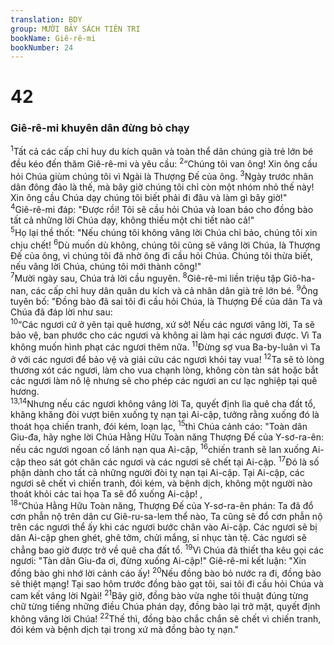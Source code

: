 ```yaml
---
translation: BDY
group: MƯỜI BẢY SÁCH TIÊN TRI
bookName: Giê-rê-mi 
bookNumber: 24
---
```


<div class="title"><h1>42</h1><h3>Giê-rê-mi khuyên dân đừng bỏ chạy</h3></div>
<span class="verse gie_42_1"><sup>1</sup>Tất cả các cấp chỉ huy du kích quân và toàn thể dân chúng già trẻ lớn bé đều kéo đến thăm Giê-rê-mi và yêu cầu: </span>
<span class="verse gie_42_2"><sup>2</sup>“Chúng tôi van ông! Xin ông cầu hỏi Chúa giùm chúng tôi vì Ngài là Thượng Đế của ông. </span>
<span class="verse gie_42_3"><sup>3</sup>Ngày trước nhân dân đông đảo là thế, mà bây giờ chúng tôi chỉ còn một nhóm nhỏ thế này! Xin ông cầu Chúa dạy chúng tôi biết phải đi đâu và làm gì bây giờ!&#34;<br/></span>
<span class="verse gie_42_4"><sup>4</sup>Giê-rê-mi đáp: &#34;Được rồi! Tôi sẽ cầu hỏi Chúa và loan báo cho đồng bào tất cả những lời Chúa dạy, không thiếu một chi tiết nào cả!&#34;<br/></span>
<span class="verse gie_42_5"><sup>5</sup>Họ lại thề thốt: &#34;Nếu chúng tôi không vâng lời Chúa chỉ bảo, chúng tôi xin chịu chết! </span>
<span class="verse gie_42_6"><sup>6</sup>Dù muốn dù không, chúng tôi cũng sẽ vâng lời Chúa, là Thượng Đế của ông, vì chúng tôi đã nhờ ông đi cầu hỏi Chúa. Chúng tôi thừa biết, nếu vâng lời Chúa, chúng tôi mới thành công!&#34;<br/></span>
<span class="verse gie_42_7"><sup>7</sup>Mười ngày sau, Chúa trả lời cầu nguyên. </span>
<span class="verse gie_42_8"><sup>8</sup>Giê-rê-mi liền triệu tập Giô-ha-nan, các cấp chỉ huy dân quân du kích và cả nhân dân già trẻ lớn bé. </span>
<span class="verse gie_42_9"><sup>9</sup>Ông tuyên bố: &#34;Đồng bào đã sai tôi đi cầu hỏi Chúa, là Thượng Đế của dân Ta và Chúa đã đáp lời như sau:<br/></span>
<span class="verse gie_42_10"><sup>10</sup>“Các ngươi cứ ở yên tại quê hương, xứ sở! Nếu các ngươi vâng lời, Ta sẽ bảo vệ, ban phước cho các ngươi và không ai làm hại các ngươi được. Vì Ta không muốn hình phạt các ngươi thêm nữa. </span>
<span class="verse gie_42_11"><sup>11</sup>Đừng sợ vua Ba-by-luân vì Ta ở với các ngươi để bảo vệ và giải cứu các ngươi khỏi tay vua! </span>
<span class="verse gie_42_12"><sup>12</sup>Ta sẽ tỏ lòng thương xót các ngươi, làm cho vua chạnh lòng, không còn tàn sát hoặc bắt các ngươi làm nô lệ nhưng sẽ cho phép các ngươi an cư lạc nghiệp tại quê hương.<br/></span>
<span class="verse gie_42_13 gie_42_14"><sup>13,14</sup>Nhưng nếu các ngươi không vâng lời Ta, quyết định lìa quê cha đất tổ, khăng khăng đòi vượt biên xuống tỵ nạn tại Ai-cập, tưởng rằng xuống đó là thoát họa chiến tranh, đói kém, loạn lạc, </span>
<span class="verse gie_42_15"><sup>15</sup>thì Chúa cảnh cáo: &#34;Toàn dân Giu-đa, hãy nghe lời Chúa Hằng Hữu Toàn năng Thượng Đế của Y-sơ-ra-ên: nếu các ngươi ngoan cố lánh nạn qua Ai-cập, </span>
<span class="verse gie_42_16"><sup>16</sup>chiến tranh sẽ lan xuống Ai-cập theo sát gót chân các ngươi và các ngươi sẽ chết tại Ai-cập. </span>
<span class="verse gie_42_17"><sup>17</sup>Đó là số phận dành cho tất cả những người đòi tỵ nạn tại Ai-cập. Tại Ai-cập, các ngươi sẽ chết vì chiến tranh, đói kém, và bệnh dịch, không một người nào thoát khỏi các tai họa Ta sẽ đổ xuống Ai-cập! ,<br/></span>
<span class="verse gie_42_18"><sup>18</sup>“Chúa Hằng Hữu Toàn năng, Thượng Đế của Y-sơ-ra-ên phán: Ta đã đổ cơn phẫn nộ trên dân cư Giê-ru-sa-lem thể nào, Ta cũng sẽ đổ cơn phẫn nộ trên các ngươi thể ấy khi các ngươi bước chân vào Ai-cập. Các ngươi sẽ bị dân Ai-cập ghen ghét, ghê tởm, chửi mắng, sỉ nhục tàn tệ. Các ngươi sẽ chẳng bao giờ được trở về quê cha đất tổ. </span>
<span class="verse gie_42_19"><sup>19</sup>Vì Chúa đã thiết tha kêu gọi các ngươi: &#34;Tàn dân Giu-đa ơi, đừng xuống Ai-cập!&#34; Giê-rê-mi kết luận: &#34;Xin đồng bào ghi nhớ lời cảnh cáo ấy! </span>
<span class="verse gie_42_20"><sup>20</sup>Nếu đồng bào bỏ nước ra đi, đồng bào sẽ thiệt mạng! Tại sao hôm trước đồng bào gạt tôi, sai tôi đi cầu hỏi Chúa và cam kết vâng lời Ngài! </span>
<span class="verse gie_42_21"><sup>21</sup>Bây giờ, đồng bào vừa nghe tôi thuật đúng từng chữ từng tiếng những điều Chúa phán dạy, đồng bào lại trở mặt, quyết định không vâng lời Chúa! </span>
<span class="verse gie_42_22"><sup>22</sup>Thế thì, đồng bào chắc chắn sẽ chết vì chiến tranh, đói kém và bệnh dịch tại trong xứ mà đồng bào tỵ nạn.&#34;</span>
